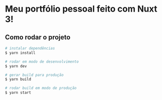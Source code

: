 # Meu portfólio pessoal feito com Nuxt 3!

## Como rodar o projeto

```bash
# instalar dependências
$ yarn install

# rodar em modo de desenvolvimento
$ yarn dev

# gerar build para produção
$ yarn build

# rodar build em modo de produção
$ yarn start
```
